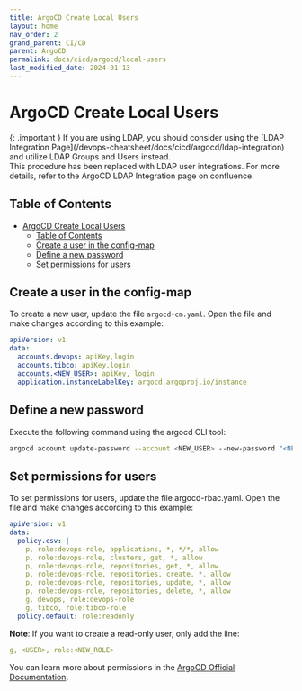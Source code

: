 ```yaml
---
title: ArgoCD Create Local Users
layout: home
nav_order: 2
grand_parent: CI/CD
parent: ArgoCD
permalink: docs/cicd/argocd/local-users
last_modified_date: 2024-01-13
---
```


# ArgoCD Create Local Users

<div markdown="block">
{: .important }
If you are using LDAP, you should consider using the [LDAP Integration Page](/devops-cheatsheet/docs/cicd/argocd/ldap-integration) and utilize LDAP Groups and Users instead. <br>
This procedure has been replaced with LDAP user integrations. For more details, refer to the ArgoCD LDAP Integration page on confluence.
</div>

## Table of Contents

- [ArgoCD Create Local Users](#argocd-create-local-users)
  * [Table of Contents](#table-of-contents)
  * [Create a user in the config-map](#create-user-in-the-config-map)
  * [Define a new password](#define-a-new-password)
  * [Set permissions for users](#set-permissions-for-users)

## Create a user in the config-map

To create a new user, update the file `argocd-cm.yaml`. Open the file and make changes according to this example:

```yaml
apiVersion: v1
data:
  accounts.devops: apiKey,login
  accounts.tibco: apiKey,login
  accounts.<NEW_USER>: apiKey, login
  application.instanceLabelKey: argocd.argoproj.io/instance
```

## Define a new password

Execute the following command using the argocd CLI tool:

```bash
argocd account update-password --account <NEW_USER> --new-password "<NEW_PASSWORD>"
```

## Set permissions for users

To set permissions for users, update the file argocd-rbac.yaml. Open the file and make changes according to this example:

```yaml
apiVersion: v1
data:
  policy.csv: |
    p, role:devops-role, applications, *, */*, allow
    p, role:devops-role, clusters, get, *, allow
    p, role:devops-role, repositories, get, *, allow
    p, role:devops-role, repositories, create, *, allow
    p, role:devops-role, repositories, update, *, allow
    p, role:devops-role, repositories, delete, *, allow
    g, devops, role:devops-role
    g, tibco, role:tibco-role
  policy.default: role:readonly
```

**Note**: If you want to create a read-only user, only add the line:

```yaml
g, <USER>, role:<NEW_ROLE>
```

You can learn more about permissions in the [ArgoCD Official Documentation](https://argo-cd.readthedocs.io/en/stable/operator-manual/rbac/).

